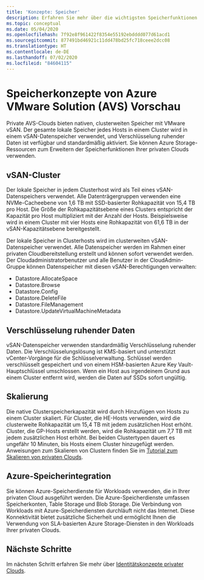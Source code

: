 ```yaml
---
title: 'Konzepte: Speicher'
description: Erfahren Sie mehr über die wichtigsten Speicherfunktionen in privaten Clouds in der Vorschau von Azure VMware Solution (AVS).
ms.topic: conceptual
ms.date: 05/04/2020
ms.openlocfilehash: 7f92e8f961422f8354e55192ebdddd077d61acd1
ms.sourcegitcommit: 877491bd46921c11dd478bd25fc718ceee2dcc08
ms.translationtype: HT
ms.contentlocale: de-DE
ms.lasthandoff: 07/02/2020
ms.locfileid: "84604115"
---
```

# <a name="azure-vmware-solution-avs-preview-storage-concepts"></a>Speicherkonzepte von Azure VMware Solution (AVS) Vorschau

Private AVS-Clouds bieten nativen, clusterweiten Speicher mit VMware vSAN. Der gesamte lokale Speicher jedes Hosts in einem Cluster wird in einem vSAN-Datenspeicher verwendet, und Verschlüsselung ruhender Daten ist verfügbar und standardmäßig aktiviert. Sie können Azure Storage-Ressourcen zum Erweitern der Speicherfunktionen Ihrer privaten Clouds verwenden.

## <a name="vsan-clusters"></a>vSAN-Cluster

Der lokale Speicher in jedem Clusterhost wird als Teil eines vSAN-Datenspeichers verwendet. Alle Datenträgergruppen verwenden eine NVMe-Cacheebene von 1,6 TB mit SSD-basierter Rohkapazität von 15,4 TB pro Host. Die Größe der Rohkapazitätsebene eines Clusters entspricht der Kapazität pro Host multipliziert mit der Anzahl der Hosts. Beispielsweise wird in einem Cluster mit vier Hosts eine Rohkapazität von 61,6 TB in der vSAN-Kapazitätsebene bereitgestellt.

Der lokale Speicher in Clusterhosts wird im clusterweiten vSAN-Datenspeicher verwendet. Alle Datenspeicher werden im Rahmen einer privaten Cloudbereitstellung erstellt und können sofort verwendet werden. Der Cloudadministratorbenutzer und alle Benutzer in der CloudAdmin-Gruppe können Datenspeicher mit diesen vSAN-Berechtigungen verwalten:
- Datastore.AllocateSpace
- Datastore.Browse
- Datastore.Config
- Datastore.DeleteFile
- Datastore.FileManagement
- Datastore.UpdateVirtualMachineMetadata

## <a name="data-at-rest-encryption"></a>Verschlüsselung ruhender Daten

vSAN-Datenspeicher verwenden standardmäßig Verschlüsselung ruhender Daten. Die Verschlüsselungslösung ist KMS-basiert und unterstützt vCenter-Vorgänge für die Schlüsselverwaltung. Schlüssel werden verschlüsselt gespeichert und von einem HSM-basierten Azure Key Vault-Hauptschlüssel umschlossen. Wenn ein Host aus irgendeinem Grund aus einem Cluster entfernt wird, werden die Daten auf SSDs sofort ungültig.

## <a name="scaling"></a>Skalierung

Die native Clusterspeicherkapazität wird durch Hinzufügen von Hosts zu einem Cluster skaliert. Für Cluster, die HE-Hosts verwenden, wird die clusterweite Rohkapazität um 15,4 TB mit jedem zusätzlichen Host erhöht. Cluster, die GP-Hosts erstellt werden, wird die Rohkapazität um 7,7 TB mit jedem zusätzlichen Host erhöht. Bei beiden Clustertypen dauert es ungefähr 10 Minuten, bis Hosts einem Cluster hinzugefügt werden. Anweisungen zum Skalieren von Clustern finden Sie im [Tutorial zum Skalieren von privaten Clouds][tutorial-scale-private-cloud].

## <a name="azure-storage-integration"></a>Azure-Speicherintegration

Sie können Azure-Speicherdienste für Workloads verwenden, die in Ihrer privaten Cloud ausgeführt werden. Die Azure-Speicherdienste umfassen Speicherkonten, Table Storage und Blob Storage. Die Verbindung von Workloads mit Azure-Speicherdiensten durchläuft nicht das Internet. Diese Konnektivität bietet zusätzliche Sicherheit und ermöglicht Ihnen die Verwendung von SLA-basierten Azure Storage-Diensten in den Workloads Ihrer privaten Clouds.

## <a name="next-steps"></a>Nächste Schritte

Im nächsten Schritt erfahren Sie mehr über [Identitätskonzepte privater Clouds][concepts-identity].

<!-- LINKS - external-->

<!-- LINKS - internal -->
[tutorial-scale-private-cloud]: ./tutorial-scale-private-cloud.md
[concepts-identity]: ./concepts-identity.md
